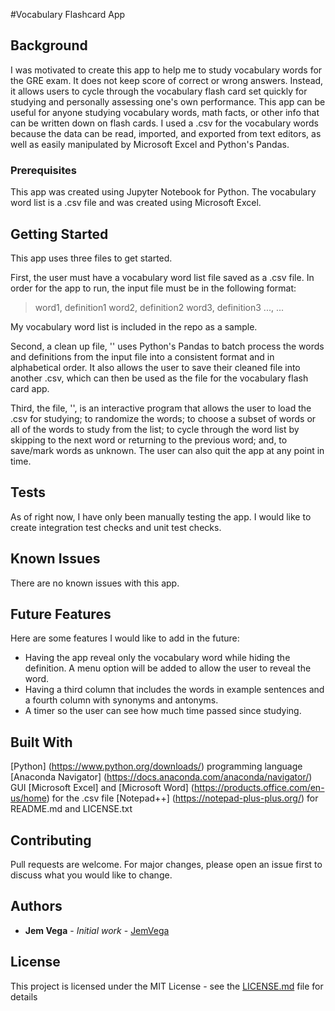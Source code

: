 #Vocabulary Flashcard App

## Background
I was motivated to create this app to help me to study vocabulary words for the GRE exam. It does not keep score of correct or wrong answers. Instead, it allows users to cycle through the vocabulary flash card set quickly for studying and personally assessing one's own performance. This app can be useful for anyone studying vocabulary words, math facts, or other info that can be written down on flash cards. I used a .csv for the vocabulary words because the data can be read, imported, and exported from text editors, as well as easily manipulated by Microsoft Excel and Python's Pandas.

### Prerequisites
This app was created using Jupyter Notebook for Python. The vocabulary word list is a .csv file and was created using Microsoft Excel. 

## Getting Started
This app uses three files to get started. 

First, the user must have a vocabulary word list file saved as a .csv file. In order for the app to run, the input file must be in the following format:

>word1, definition1
>word2, definition2
>word3, definition3
>..., ...

My vocabulary word list is included in the repo as a sample. 

Second, a clean up file, '<vocabulary-list-file-clean-up>' uses Python's Pandas to batch process the words and definitions from the input file into a consistent format and in alphabetical order. It also allows the user to save their cleaned file into another .csv, which can then be used as the file for the vocabulary flash card app. 

Third, the file, '<vocabulary-flash-card-app>', is an interactive program that allows the user to load the .csv for studying; to randomize the words; to choose a subset of words or all of the words to study from the list; to cycle through the word list by skipping to the next word or returning to the previous word; and, to save/mark words as unknown. The user can also quit the app at any point in time. 

## Tests
As of right now, I have only been manually testing the app. I would like to create integration test checks and unit test checks. 

## Known Issues
There are no known issues with this app. 

## Future Features
Here are some features I would like to add in the future:
* Having the app reveal only the vocabulary word while hiding the definition. A menu option will be added to allow the user to reveal the word. 
* Having a third column that includes the words in example sentences and a fourth column with synonyms and antonyms. 
* A timer so the user can see how much time passed since studying. 

## Built With

[Python] (https://www.python.org/downloads/) programming language
[Anaconda Navigator] (https://docs.anaconda.com/anaconda/navigator/) GUI
[Microsoft Excel] and [Microsoft Word] (https://products.office.com/en-us/home) for the .csv file
[Notepad++] (https://notepad-plus-plus.org/) for README.md and LICENSE.txt

## Contributing

Pull requests are welcome. For major changes, please open an issue first to discuss what you would like to change.

## Authors

* **Jem Vega** - *Initial work* - [JemVega](https://github.com/JemVega)

## License

This project is licensed under the MIT License - see the [LICENSE.md](LICENSE.md) file for details

